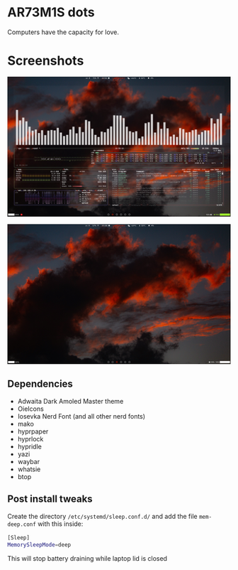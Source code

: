 # AR73M1S dots 

Computers have the capacity for love.

# Screenshots

![](Screenshot1.png) 

![](screenshot2.png)

## Dependencies 

+ Adwaita Dark Amoled Master theme
+ OieIcons
+ Iosevka Nerd Font (and all other nerd fonts)
+ mako
+ hyprpaper
+ hyprlock
+ hypridle
+ yazi
+ waybar
+ whatsie
+ btop

## Post install tweaks

Create the directory ```/etc/systemd/sleep.conf.d/``` and add the file ```mem-deep.conf``` with this inside: 

```bash
[Sleep]
MemorySleepMode=deep
```
This will stop battery draining while laptop lid is closed
